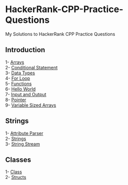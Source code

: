 # HackerRank-CPP-Practice-Questions
My Solutions to HackerRank CPP Practice Questions

## Introduction
1- [Arrays](/Introduction/Arrays.cpp) <br>
2- [Conditional Statement](/Introduction/ConditionalStatement.cpp) <br>
3- [Data Types](/Introduction/DataTypes.cpp)<br>
4- [For Loop](/Introduction/ForLoop.cpp)<br>
5- [Functions](/Introduction/Functions.cpp)<br>
6- [Hello World](/Introduction/HelloWorld.cpp)<br>
7- [Input and Output](/Introduction/InputNOutput.cpp)<br>
8- [Pointer](/Introduction/Pointer.cpp)<br>
9- [Variable Sized Arrays](/Introduction/VariableSizedArrays.cpp)<br>


## Strings
1- [Attribute Parser](/Strings/AttributeParser.cpp)<br>
2- [Strings](/Strings/Strings.cpp)<br>
3- [String Stream](/Strings/StringStream.cpp)<br>


## Classes
1- [Class](/Classes/Class.cpp)<br>
2- [Structs](/Classes/Structs.cpp)<br>